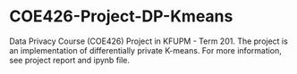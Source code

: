 # COE426-Project-DP-Kmeans
Data Privacy Course (COE426) Project in KFUPM - Term 201. The project is an implementation of differentially private K-means. For more information, see project report and ipynb file.